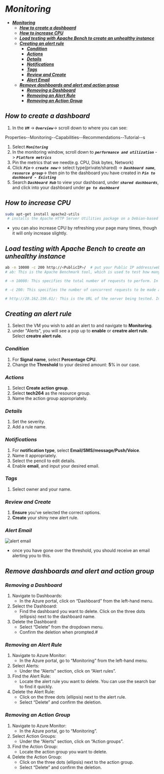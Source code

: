 # ***Monitoring***
- [***Monitoring***](#monitoring)
  - [***How to create a dashboard***](#how-to-create-a-dashboard)
  - [***How to increase CPU***](#how-to-increase-cpu)
  - [***Load testing with Apache Bench to create an unhealthy instance***](#load-testing-with-apache-bench-to-create-an-unhealthy-instance)
  - [***Creating an alert rule***](#creating-an-alert-rule)
    - [***Condition***](#condition)
    - [***Actions***](#actions)
    - [***Details***](#details)
    - [***Notifications***](#notifications)
    - [***Tags***](#tags)
    - [***Review and Create***](#review-and-create)
    - [***Alert Email***](#alert-email)
  - [***Remove dashboards and alert and action group***](#remove-dashboards-and-alert-and-action-group)
    - [***Removing a Dashboard***](#removing-a-dashboard)
    - [***Removing an Alert Rule***](#removing-an-alert-rule)
    - [***Removing an Action Group***](#removing-an-action-group)
  
## ***How to create a dashboard***
 
1. In the ***`VM`*** -> ***`Overview`***-> scroll down to where you can see:
  
  Properties--Monitoring--Capabilities--Recommendations--Tutorial--s
1. Select ***`Monitoring`***
2. In the monitoring window, scroll down to ***`performance and utilization`*** -> ***`Platform metrics`***
3. Pin the metrics that we need(e.g. CPU, Disk bytes, Network)
4. Click ***`Pin`***-> ***`create new`***-> select type(private/shared) -> ***`Dashboard name`***, ***`resource group`***->  then pin to the dashboard you have created in ***`Pin to dashboard - Existing`***
5. Search ***`Dashboard Hub`*** to view your dashboard, under ***`shared dashboards`***, and click into your dashboard under ***`go to dashboard`***
 
## ***How to increase CPU***
```bash
sudo apt-get install apache2-utils
 # installs the Apache HTTP Server Utilities package on a Debian-based Linux system (such as Ubuntu). This package contains useful tools that complement the Apache web server but can also be used independently.

```


   - you can also increase CPU by refreshing your page many times, though it will only increase slightly.
  
## ***Load testing with Apache Bench to create an unhealthy instance***
 
```bash
ab -n 10000 -c 200 http://<PublicIP>/  # put your Public IP address/web page URL here.
# ab: This is the Apache Benchmark tool, which is used to test how many requests a web server can handle per second.

# -n 10000: This specifies the total number of requests to perform. In this case, the tool will send 10,000 HTTP requests to the target server (http://20.162.196.61/).

# -c 200: This specifies the number of concurrent requests to be made at the same time. In this case, 200 requests will be made simultaneously until all 10,000 requests are completed.

# http://20.162.196.61/: This is the URL of the server being tested. In this case, it will make requests to the IP 20.162.196.61 on port 80 (the default HTTP port).
```
## ***Creating an alert rule***


1. Select the VM you wish to add an alert to and navigate to **Monitoring**.
2. under "Alerts", you will see a pop up to **enable** or **creatre alert rule**. Select **creatre alert rule**.
 
### ***Condition***
1. For **Signal name**, select **Percentage CPU**.
2. Change the **Threshold** to your desired amount: **5**% in our case.
 
### ***Actions***
1. Select **Create action group**.
2. Select **tech264** as the resource group.
3. Name the action group appropriately.
 
### ***Details***
1. Set the severity.
2. Add a rule name.
 
### ***Notifications***
1. For **notification type**, select **Email/SMS/message/Push/Voice**.
2. Name it appropriately.
3. Select the pencil to edit details.
4. Enable **email**, and input your desired email.
 
### ***Tags***
1. Select owner and your name.
 
### ***Review and Create***
1. **Ensure** you've selected the correct options.
2. **Create** your shiny new alert rule.

### ***Alert Email***
![alert email](/tech264-cloud-linux/cloud/azure/azure-images/Alert_email.png)
   - once you have gone over the threshold, you should receive an email alerting you to this.
## ***Remove dashboards and alert and action group***

### ***Removing a Dashboard***
1. Navigate to Dashboards:
   * In the Azure portal, click on “Dashboard” from the left-hand menu.
2. Select the Dashboard:
   * Find the dashboard you want to delete. Click on the three dots (ellipsis) next to the dashboard name.
3. Delete the Dashboard:
   * Select “Delete” from the dropdown menu.
   * Confirm the deletion when prompted.#
 
### ***Removing an Alert Rule***
1. Navigate to Azure Monitor:
   * In the Azure portal, go to “Monitoring” from the left-hand menu.
2. Select Alerts:
   * Under the “Alerts” section, click on “Alert rules”.
3. Find the Alert Rule:
   * Locate the alert rule you want to delete. You can use the search bar to find it quickly.
4. Delete the Alert Rule:
   * Click on the three dots (ellipsis) next to the alert rule.
   * Select “Delete” and confirm the deletion.
 
### ***Removing an Action Group***
1. Navigate to Azure Monitor:
   * In the Azure portal, go to “Monitoring”.
2. Select Action Groups:
   * Under the “Alerts” section, click on “Action groups”.
3. Find the Action Group:
   * Locate the action group you want to delete.
4. Delete the Action Group:
   * Click on the three dots (ellipsis) next to the action group.
   * Select “Delete” and confirm the deletion.
 
